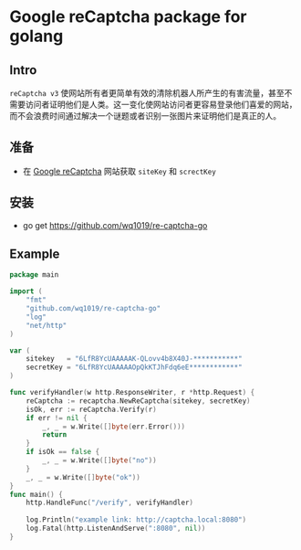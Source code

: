 # Google reCaptcha package for golang

## Intro
`reCaptcha v3` 使网站所有者更简单有效的清除机器人所产生的有害流量，甚至不需要访问者证明他们是人类。这一变化使网站访问者更容易登录他们喜爱的网站，而不会浪费时间通过解决一个谜题或者识别一张图片来证明他们是真正的人。

## 准备
- 在 [Google reCaptcha](https://www.google.com/recaptcha/admin "google reCaptcha admin") 网站获取 `siteKey` 和 `screctKey`

## 安装
- go get https://github.com/wq1019/re-captcha-go

## Example
``` go
package main

import (
	"fmt"
	"github.com/wq1019/re-captcha-go"
	"log"
	"net/http"
)

var (
	sitekey   = "6LfR8YcUAAAAAK-QLovv4b8X40J-***********"
	secretKey = "6LfR8YcUAAAAAOpQkKTJhFdq6eE************"
)

func verifyHandler(w http.ResponseWriter, r *http.Request) {
	reCaptcha := recaptcha.NewReCaptcha(sitekey, secretKey)
	isOk, err := reCaptcha.Verify(r)
	if err != nil {
		_, _ = w.Write([]byte(err.Error()))
		return
	}
	if isOk == false {
		_, _ = w.Write([]byte("no"))
	}
	_, _ = w.Write([]byte("ok"))
}
func main() {
	http.HandleFunc("/verify", verifyHandler)
	
	log.Println("example link: http://captcha.local:8080")
	log.Fatal(http.ListenAndServe(":8080", nil))
}
```